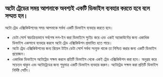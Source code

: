 ## অটো ট্রেডের সময় আপনাকে অবশ্যই একটি ডিভাইস ব্যবহার করতে হবে বলে সম্মত হন।

অটো ট্রেড এক্সিকিউশনের সময় আপনাকে সর্বদা একটি ডিভাইস ব্যবহার করতে হবে।
- ডেটা সোর্স স্বয়ংক্রিয়ভাবে সর্বশেষ লগ-ইন করা ডিভাইসে স্যুইচ করে এবং একই অ্যাকাউন্টের জন্য একাধিক ডিভাইস একসাথে ব্যবহার করলে অটো ট্রেড এক্সিকিউশন প্রভাবিত হতে পারে।
- অটো ট্রেড এক্সিকিউশনের জন্য রিয়েল টাইম ডেটা সোর্স সর্বদা সংযুক্ত থাকে তা নিশ্চিত করার জন্য একটি ডিভাইস প্রয়োজন।
- একাধিক ডিভাইসে অটোট্রেড সক্ষম করলে প্রতিটি ডিভাইস থেকে একই ট্রেড এক্সিকিউশন করা হবে। অনুগ্রহ করে সচেতন থাকুন এবং অটোট্রেডের জন্য শুধুমাত্র একটি ডিভাইস ব্যবহার করুন। অটোট্রেড সক্ষম করা প্রতিটি ডিভাইস নির্দিষ্ট সেটিং।

